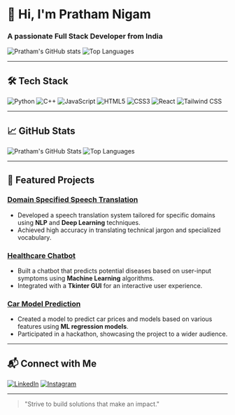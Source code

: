 # 👋 Hi, I'm Pratham Nigam

### A passionate Full Stack Developer from India

![Pratham's GitHub stats](https://github-readme-stats.vercel.app/api?username=SlammerStar&show_icons=true&theme=radical)
![Top Languages](https://github-readme-stats.vercel.app/api/top-langs/?username=SlammerStar&layout=compact&theme=radical)

---

## 🛠️ Tech Stack

![Python](https://img.shields.io/badge/-Python-3776AB?style=flat&logo=python&logoColor=white)
![C++](https://img.shields.io/badge/-C++-00599C?style=flat&logo=c%2B%2B&logoColor=white)
![JavaScript](https://img.shields.io/badge/-JavaScript-F7DF1E?style=flat&logo=javascript&logoColor=black)
![HTML5](https://img.shields.io/badge/-HTML5-E34F26?style=flat&logo=html5&logoColor=white)
![CSS3](https://img.shields.io/badge/-CSS3-1572B6?style=flat&logo=css3&logoColor=white)
![React](https://img.shields.io/badge/-React-61DAFB?style=flat&logo=react&logoColor=black)
![Tailwind CSS](https://img.shields.io/badge/-Tailwind%20CSS-38B2AC?style=flat&logo=tailwindcss&logoColor=white)

---

## 📈 GitHub Stats

![Pratham's GitHub Stats](https://github-readme-stats.vercel.app/api?username=SlammerStar&show_icons=true&theme=radical)
![Top Languages](https://github-readme-stats.vercel.app/api/top-langs/?username=SlammerStar&layout=compact&theme=radical)

---

## 🚀 Featured Projects

### [Domain Specified Speech Translation](https://github.com/SlammerStar/Domain-Specified-Speech-Translation)
- Developed a speech translation system tailored for specific domains using **NLP** and **Deep Learning** techniques.
- Achieved high accuracy in translating technical jargon and specialized vocabulary.

### [Healthcare Chatbot](https://github.com/SlammerStar/Healthcare-Chatbot)
- Built a chatbot that predicts potential diseases based on user-input symptoms using **Machine Learning** algorithms.
- Integrated with a **Tkinter GUI** for an interactive user experience.

### [Car Model Prediction](https://github.com/SlammerStar/car-model-prediction)
- Created a model to predict car prices and models based on various features using **ML regression models**.
- Participated in a hackathon, showcasing the project to a wider audience.

---

## 📬 Connect with Me

[![LinkedIn](https://img.shields.io/badge/-LinkedIn-blue?style=flat&logo=linkedin)](https://www.linkedin.com/in/pratham-nigam/)
[![Instagram](https://img.shields.io/badge/-Instagram-purple?style=flat&logo=instagram)](https://www.instagram.com/iamprathxm17/)

---

> "Strive to build solutions that make an impact."

